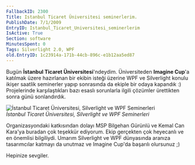 ```yaml
---
FallbackID: 2300
Title: Istanbul Ticaret Üniversitesi seminerlerim.
PublishDate: 7/1/2009
EntryID: Istanbul_Ticaret_Universitesi_seminerlerim
IsActive: True
Section: software
MinutesSpent: 0
Tags: Silverlight 2.0, WPF
old.EntryID: 1c23914a-171b-44cb-896c-e1b12aa5ed87
---
```

Bugün **İstanbul Ticaret Üniversitesi**'ndeydim. Üniversiteden **Imagine
Cup**'a katılmak üzere hazırlanan bir ekibin isteği üzerine WPF ve
Silverlight konulu ikişer saatlik seminerler yapıp sonrasında da ekiple
bir odaya kapandık :) Projelerinde karşılaştıkları bazı esaslı
sorunlarla ilgili çözümler ürettikten sonra günü sonlandırdık.

![İstanbul Ticaret Üniversitesi, Silverlight ve WPF
Seminerleri](media/Istanbul_Ticaret_Universitesi_seminerlerim/07012009_1.jpg)\
*İstanbul Ticaret Üniversitesi, Silverlight ve WPF Seminerleri*

Organizasyondaki katkısından dolayı MSP Bilgehan Gürünlü ve Kemal Can
Kara'ya buradan çok teşekkür ediyorum. Ekip gerçekten çok heyecanlı ve
en önemlisi bilgiliydi. Umarım Silverlight ve WPF dünyasında aranıza
tasarımcılar katmayı da unutmaz ve Imagine Cup'da başarılı olursunuz ;)

Hepinize sevgiler.



